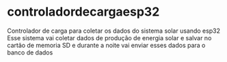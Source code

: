 # controladordecargaesp32
Controlador de carga para coletar os dados do sistema solar usando esp32
Esse sistema vai coletar dados de produção de energia solar e salvar no cartão de memoria SD e durante a noite vai enviar esses dados para o banco de dados 
